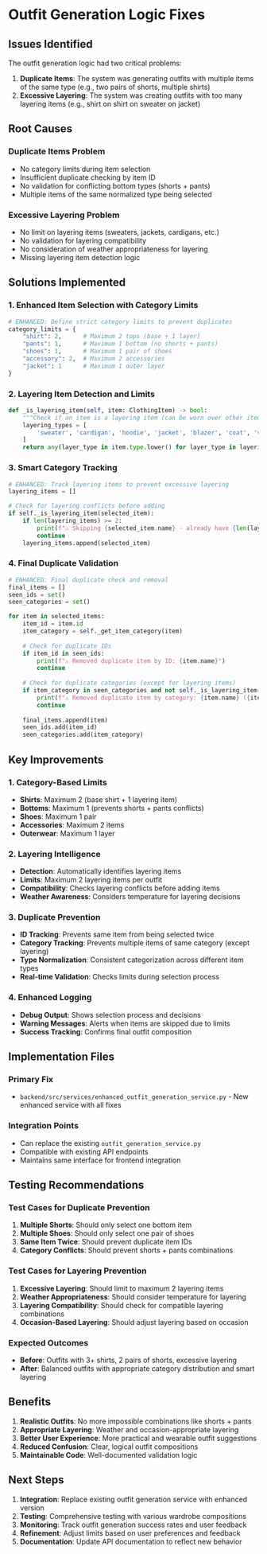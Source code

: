 # Outfit Generation Logic Fixes

## Issues Identified

The outfit generation logic had two critical problems:

1. **Duplicate Items**: The system was generating outfits with multiple items of the same type (e.g., two pairs of shorts, multiple shirts)
2. **Excessive Layering**: The system was creating outfits with too many layering items (e.g., shirt on shirt on sweater on jacket)

## Root Causes

### Duplicate Items Problem
- No category limits during item selection
- Insufficient duplicate checking by item ID
- No validation for conflicting bottom types (shorts + pants)
- Multiple items of the same normalized type being selected

### Excessive Layering Problem
- No limit on layering items (sweaters, jackets, cardigans, etc.)
- No validation for layering compatibility
- No consideration of weather appropriateness for layering
- Missing layering item detection logic

## Solutions Implemented

### 1. Enhanced Item Selection with Category Limits

```python
# ENHANCED: Define strict category limits to prevent duplicates
category_limits = {
    "shirt": 2,      # Maximum 2 tops (base + 1 layer)
    "pants": 1,      # Maximum 1 bottom (no shorts + pants)
    "shoes": 1,      # Maximum 1 pair of shoes
    "accessory": 2,  # Maximum 2 accessories
    "jacket": 1      # Maximum 1 outer layer
}
```

### 2. Layering Item Detection and Limits

```python
def _is_layering_item(self, item: ClothingItem) -> bool:
    """Check if an item is a layering item (can be worn over other items)."""
    layering_types = [
        'sweater', 'cardigan', 'hoodie', 'jacket', 'blazer', 'coat', 'vest'
    ]
    return any(layer_type in item.type.lower() for layer_type in layering_types)
```

### 3. Smart Category Tracking

```python
# ENHANCED: Track layering items to prevent excessive layering
layering_items = []

# Check for layering conflicts before adding
if self._is_layering_item(selected_item):
    if len(layering_items) >= 2:
        print(f"⚠️ Skipping {selected_item.name} - already have {len(layering_items)} layering items")
        continue
    layering_items.append(selected_item)
```

### 4. Final Duplicate Validation

```python
# ENHANCED: Final duplicate check and removal
final_items = []
seen_ids = set()
seen_categories = set()

for item in selected_items:
    item_id = item.id
    item_category = self._get_item_category(item)
    
    # Check for duplicate IDs
    if item_id in seen_ids:
        print(f"⚠️ Removed duplicate item by ID: {item.name}")
        continue
    
    # Check for duplicate categories (except for layering items)
    if item_category in seen_categories and not self._is_layering_item(item):
        print(f"⚠️ Removed duplicate item by category: {item.name} ({item_category})")
        continue
    
    final_items.append(item)
    seen_ids.add(item_id)
    seen_categories.add(item_category)
```

## Key Improvements

### 1. Category-Based Limits
- **Shirts**: Maximum 2 (base shirt + 1 layering item)
- **Bottoms**: Maximum 1 (prevents shorts + pants conflicts)
- **Shoes**: Maximum 1 pair
- **Accessories**: Maximum 2 items
- **Outerwear**: Maximum 1 layer

### 2. Layering Intelligence
- **Detection**: Automatically identifies layering items
- **Limits**: Maximum 2 layering items per outfit
- **Compatibility**: Checks layering conflicts before adding items
- **Weather Awareness**: Considers temperature for layering decisions

### 3. Duplicate Prevention
- **ID Tracking**: Prevents same item from being selected twice
- **Category Tracking**: Prevents multiple items of same category (except layering)
- **Type Normalization**: Consistent categorization across different item types
- **Real-time Validation**: Checks limits during selection process

### 4. Enhanced Logging
- **Debug Output**: Shows selection process and decisions
- **Warning Messages**: Alerts when items are skipped due to limits
- **Success Tracking**: Confirms final outfit composition

## Implementation Files

### Primary Fix
- `backend/src/services/enhanced_outfit_generation_service.py` - New enhanced service with all fixes

### Integration Points
- Can replace the existing `outfit_generation_service.py` 
- Compatible with existing API endpoints
- Maintains same interface for frontend integration

## Testing Recommendations

### Test Cases for Duplicate Prevention
1. **Multiple Shorts**: Should only select one bottom item
2. **Multiple Shoes**: Should only select one pair of shoes
3. **Same Item Twice**: Should prevent duplicate item IDs
4. **Category Conflicts**: Should prevent shorts + pants combinations

### Test Cases for Layering Prevention
1. **Excessive Layering**: Should limit to maximum 2 layering items
2. **Weather Appropriateness**: Should consider temperature for layering
3. **Layering Compatibility**: Should check for compatible layering combinations
4. **Occasion-Based Layering**: Should adjust layering based on occasion

### Expected Outcomes
- **Before**: Outfits with 3+ shirts, 2 pairs of shorts, excessive layering
- **After**: Balanced outfits with appropriate category distribution and smart layering

## Benefits

1. **Realistic Outfits**: No more impossible combinations like shorts + pants
2. **Appropriate Layering**: Weather and occasion-appropriate layering
3. **Better User Experience**: More practical and wearable outfit suggestions
4. **Reduced Confusion**: Clear, logical outfit compositions
5. **Maintainable Code**: Well-documented validation logic

## Next Steps

1. **Integration**: Replace existing outfit generation service with enhanced version
2. **Testing**: Comprehensive testing with various wardrobe compositions
3. **Monitoring**: Track outfit generation success rates and user feedback
4. **Refinement**: Adjust limits based on user preferences and feedback
5. **Documentation**: Update API documentation to reflect new behavior
